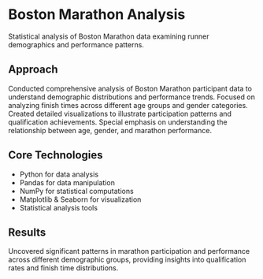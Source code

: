 # Boston Marathon Analysis

Statistical analysis of Boston Marathon data examining runner demographics and performance patterns.

## Approach
Conducted comprehensive analysis of Boston Marathon participant data to understand demographic distributions and performance trends. Focused on analyzing finish times across different age groups and gender categories. Created detailed visualizations to illustrate participation patterns and qualification achievements. Special emphasis on understanding the relationship between age, gender, and marathon performance.

## Core Technologies
- Python for data analysis
- Pandas for data manipulation
- NumPy for statistical computations
- Matplotlib & Seaborn for visualization
- Statistical analysis tools

## Results
Uncovered significant patterns in marathon participation and performance across different demographic groups, providing insights into qualification rates and finish time distributions.
